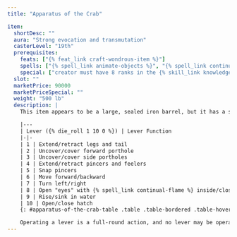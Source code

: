 ```yaml
---
title: "Apparatus of the Crab"

item:
  shortDesc: ""
  aura: "Strong evocation and transmutation"
  casterLevel: "19th"
  prerequisites:
    feats: ["{% feat_link craft-wondrous-item %}"]
    spells: ["{% spell_link animate-objects %}", "{% spell_link continual-flame %}"]
    special: ["creator must have 8 ranks in the {% skill_link knowledge 'Knowledge (Architecture and Engineering)' %} skill"]
  slot: ""
  marketPrice: 90000
  marketPriceSpecial: ""
  weight: "500 lb"
  description: |
    This item appears to be a large, sealed iron barrel, but it has a secret catch (Search DC 20 to locate) that opens a hatch in one end. Anyone who crawls inside finds ten (unlabeled) levers: The device has the following characteristics: hp 200; hardness 15; Spd 20 ft., swim 20 ft.; AC 20 (-1 size, +11 natural); Atk +12 melee ({% die_roll 2 8 0 %}, 2 pincers).

    |---
    | Lever ({% die_roll 1 10 0 %}) | Lever Function
    |-|-
    | 1 | Extend/retract legs and tail
    | 2 | Uncover/cover forward porthole
    | 3 | Uncover/cover side portholes
    | 4 | Extend/retract pincers and feelers
    | 5 | Snap pincers
    | 6 | Move forward/backward
    | 7 | Turn left/right
    | 8 | Open "eyes" with {% spell_link continual-flame %} inside/close "eyes"
    | 9 | Rise/sink in water
    | 10 | Open/close hatch
    {: #apparatus-of-the-crab-table .table .table-bordered .table-hover .table-striped data-caption="Table: Apparatus of the Crab Levers" }

    Operating a lever is a full-round action, and no lever may be operated more than once per round. However, since two Medium characters can fit inside, the apparatus can move and attack in the same round. The device can function in water up to 900 feet deep. It holds enough air for a crew of two to survive {% die_roll 1 4 1 %} hours (twice as long for a single occupant). When activated, the apparatus looks something like a giant lobster.
---
```

